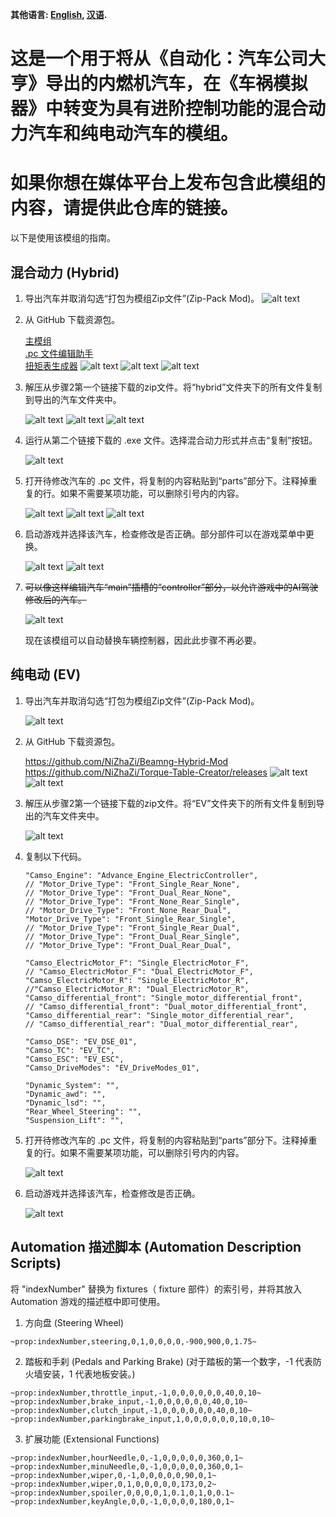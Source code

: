 **其他语言: [English](README.md), [汉语](README_zh.md).**

# 这是一个用于将从《自动化：汽车公司大亨》导出的内燃机汽车，在《车祸模拟器》中转变为具有进阶控制功能的混合动力汽车和纯电动汽车的模组。

# 如果你想在媒体平台上发布包含此模组的内容，请提供此仓库的链接。

以下是使用该模组的指南。

## 混合动力 (Hybrid)

 1.  导出汽车并取消勾选“打包为模组Zip文件”(Zip-Pack Mod)。
    ![alt text](pictures/image1_1.png)

 2. 从 GitHub 下载资源包。

    [主模组](https://github.com/NiZhaZi/Beamng-Hybrid-Mod)\
    [.pc 文件编辑助手](https://github.com/NiZhaZi/Hybrid-PC-Edit/releases)\
    [扭矩表生成器](https://github.com/NiZhaZi/Torque-Table-Creator/releases)
    ![alt text](pictures/image2_1.png)
    ![alt text](pictures/image2_2.png)
    ![alt text](pictures/image2_3.png)

 3. 解压从步骤2第一个链接下载的zip文件。将“hybrid”文件夹下的所有文件复制到导出的汽车文件夹中。

    ![alt text](pictures/image3_1.png)
    ![alt text](pictures/image3_2.png)
    ![alt text](pictures/image3_3.png)

 4. 运行从第二个链接下载的 .exe 文件。选择混合动力形式并点击“复制”按钮。

    ![alt text](pictures/image4_1.png)

 5. 打开待修改汽车的 .pc 文件，将复制的内容粘贴到“parts”部分下。注释掉重复的行。如果不需要某项功能，可以删除引号内的内容。

    ![alt text](pictures/image5_1.png)
    ![alt text](pictures/image5_2.png)
    ![alt text](pictures/image5_3.png)

 6. 启动游戏并选择该汽车，检查修改是否正确。部分部件可以在游戏菜单中更换。

    ![alt text](pictures/image6_1.png)
    ![alt text](pictures/image6_2.png)

 7. ~~可以像这样编辑汽车“main”插槽的“controller”部分，以允许游戏中的AI驾驶修改后的汽车。~~

    ![alt text](pictures/image7_1.png)

    现在该模组可以自动替换车辆控制器，因此此步骤不再必要。

## 纯电动 (EV)

   1. 导出汽车并取消勾选“打包为模组Zip文件”(Zip-Pack Mod)。

      ![alt text](pictures/image8_1.png)

   2. 从 GitHub 下载资源包。

      https://github.com/NiZhaZi/Beamng-Hybrid-Mod
      https://github.com/NiZhaZi/Torque-Table-Creator/releases
      ![alt text](pictures/image2_1.png)
      ![alt text](pictures/image2_3.png)

   3. 解压从步骤2第一个链接下载的zip文件。将“EV”文件夹下的所有文件复制到导出的汽车文件夹中。

      ![alt text](pictures/image9_1.png)

   4. 复制以下代码。

      ```
      "Camso_Engine": "Advance_Engine_ElectricController",
      // "Motor_Drive_Type": "Front_Single_Rear_None",
      // "Motor_Drive_Type": "Front_Dual_Rear_None",
      // "Motor_Drive_Type": "Front_None_Rear_Single",
      // "Motor_Drive_Type": "Front_None_Rear_Dual",
      "Motor_Drive_Type": "Front_Single_Rear_Single",
      // "Motor_Drive_Type": "Front_Single_Rear_Dual",
      // "Motor_Drive_Type": "Front_Dual_Rear_Single",
      // "Motor_Drive_Type": "Front_Dual_Rear_Dual",

      "Camso_ElectricMotor_F": "Single_ElectricMotor_F",
      // "Camso_ElectricMotor_F": "Dual_ElectricMotor_F",
      "Camso_ElectricMotor_R": "Single_ElectricMotor_R",
      //"Camso_ElectricMotor_R": "Dual_ElectricMotor_R",
      "Camso_differential_front": "Single_motor_differential_front",
      // "Camso_differential_front": "Dual_motor_differential_front",
      "Camso_differential_rear": "Single_motor_differential_rear",
      // "Camso_differential_rear": "Dual_motor_differential_rear",

      "Camso_DSE": "EV_DSE_01",
      "Camso_TC": "EV_TC",
      "Camso_ESC": "EV_ESC",
      "Camso_DriveModes": "EV_DriveModes_01",

      "Dynamic_System": "",
      "Dynamic_awd": "",
      "Dynamic_lsd": "",
      "Rear_Wheel_Steering": "",
      "Suspension_Lift": "",
      ```

   5. 打开待修改汽车的 .pc 文件，将复制的内容粘贴到“parts”部分下。注释掉重复的行。如果不需要某项功能，可以删除引号内的内容。

      ![alt text](pictures/image10_1.png)

   6. 启动游戏并选择该汽车，检查修改是否正确。

      ![alt text](pictures/image11_1.png)

## Automation 描述脚本 (Automation Description Scripts)

   将 "indexNumber" 替换为 fixtures（ fixture 部件）的索引号，并将其放入 Automation 游戏的描述框中即可使用。

   1. 方向盘 (Steering Wheel)
   ```
   ~prop:indexNumber,steering,0,1,0,0,0,0,-900,900,0,1.75~
   ```
   
   2. 踏板和手刹 (Pedals and Parking Brake) (对于踏板的第一个数字，-1 代表防火墙安装，1 代表地板安装。)
   ```
   ~prop:indexNumber,throttle_input,-1,0,0,0,0,0,0,40,0,10~
   ~prop:indexNumber,brake_input,-1,0,0,0,0,0,0,40,0,10~
   ~prop:indexNumber,clutch_input,-1,0,0,0,0,0,0,40,0,10~
   ~prop:indexNumber,parkingbrake_input,1,0,0,0,0,0,0,10,0,10~
   ```

   3. 扩展功能 (Extensional Functions)
   ```
   ~prop:indexNumber,hourNeedle,0,-1,0,0,0,0,0,360,0,1~
   ~prop:indexNumber,minuNeedle,0,-1,0,0,0,0,0,360,0,1~
   ~prop:indexNumber,wiper,0,-1,0,0,0,0,0,90,0,1~
   ~prop:indexNumber,wiper,0,1,0,0,0,0,0,173,0,2~
   ~prop:indexNumber,spoiler,0,0,0,0,1,0.1,0,1,0,0.1~
   ~prop:indexNumber,keyAngle,0,0,-1,0,0,0,0,180,0,1~
   ```